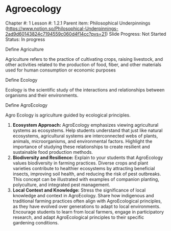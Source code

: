 # Agroecology

Chapter #: 1
Lesson #: 1.2.1
Parent item: Philosophical Underpinnings (https://www.notion.so/Philosophical-Underpinnings-2ad9d60143824c7194559c060d4f14cc?pvs=21)
Slide Progress: Not Started
Status: In progress

Define Agriculture

Agriculture refers to the practice of cultivating crops, raising livestock, and other activities related to the production of food, fiber, and other materials used for human consumption or economic purposes

Define Ecology

Ecology is the scientific study of the interactions and relationships between organisms and their environments.

Define AgroEcology

Agro Ecology is agriculture guided by ecological principles. 

1. **Ecosystem Approach:** AgroEcology emphasizes viewing agricultural systems as ecosystems. Help students understand that just like natural ecosystems, agricultural systems are interconnected webs of plants, animals, microorganisms, and environmental factors. Highlight the importance of studying these relationships to create resilient and sustainable food production methods.
2. **Biodiversity and Resilience:** Explain to your students that AgroEcology values biodiversity in farming practices. Diverse crops and plant varieties contribute to healthier ecosystems by attracting beneficial insects, improving soil health, and reducing the risk of pest outbreaks. This concept can be illustrated with examples of companion planting, polyculture, and integrated pest management.
3. **Local Context and Knowledge:** Stress the significance of local knowledge and context in AgroEcology. Share how indigenous and traditional farming practices often align with AgroEcological principles, as they have evolved over generations to adapt to local environments. Encourage students to learn from local farmers, engage in participatory research, and adapt AgroEcological principles to their specific gardening conditions.